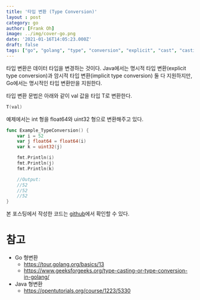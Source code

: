 ```yaml
---
title: '타입 변환 (Type Conversion)'
layout : post
category: go
author: [Frank Oh]
image: ../img/cover-go.png
date: '2021-01-16T14:05:23.000Z'
draft: false
tags: ["go", "golang", "type", "conversion", "explicit", "cast", "casting", "형변환", "타입변환", "타입", "변환", "명시적", "고", "고랭", "캐스팅"]
---
```


타입 변환은 데이터 타입을 변경하는 것이다. Java에서는 명시적 타입 변환(explicit type conversion)과 암시적 타입 변환(implicit type conversion) 둘 다 지원하지만, Go에서는 명시적인 타입 변환만을 지원한다. 

타입 변환 문법은 아래와 같이 val 값을 타입 T로 변환한다.

```go
T(val)
```

예제에서는 int 형을 float64와 uint32 형으로 변환해주고 있다. 

```go
func Example_TypeConversion() {
	var i = 52
	var j float64 = float64(i)
	var k = uint32(j)

	fmt.Println(i)
	fmt.Println(j)
	fmt.Println(k)

	//Output:
	//52
	//52
	//52
}
```



본 포스팅에서 작성한 코드는 [github](https://github.com/kenshin579/tutorials-go/tree/master/go-type-conversion)에서 확인할 수 있다.

# 참고

- Go 형변환
  - https://tour.golang.org/basics/13
  - https://www.geeksforgeeks.org/type-casting-or-type-conversion-in-golang/
- Java 형변환
  - https://opentutorials.org/course/1223/5330
